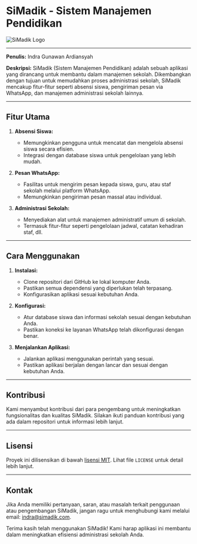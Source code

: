 # SiMadik - Sistem Manajemen Pendidikan

![SiMadik Logo](https://link.ke.logo.simadik)

---

**Penulis:** Indra Gunawan Ardiansyah

**Deskripsi:**
SiMadik (Sistem Manajemen Pendidikan) adalah sebuah aplikasi yang dirancang untuk membantu dalam manajemen sekolah. Dikembangkan dengan tujuan untuk memudahkan proses administrasi sekolah, SiMadik mencakup fitur-fitur seperti absensi siswa, pengiriman pesan via WhatsApp, dan manajemen administrasi sekolah lainnya.

---

## Fitur Utama

1. **Absensi Siswa:**
   - Memungkinkan pengguna untuk mencatat dan mengelola absensi siswa secara efisien.
   - Integrasi dengan database siswa untuk pengelolaan yang lebih mudah.

2. **Pesan WhatsApp:**
   - Fasilitas untuk mengirim pesan kepada siswa, guru, atau staf sekolah melalui platform WhatsApp.
   - Memungkinkan pengiriman pesan massal atau individual.

3. **Administrasi Sekolah:**
   - Menyediakan alat untuk manajemen administratif umum di sekolah.
   - Termasuk fitur-fitur seperti pengelolaan jadwal, catatan kehadiran staf, dll.

---

## Cara Menggunakan

1. **Instalasi:**
   - Clone repositori dari GitHub ke lokal komputer Anda.
   - Pastikan semua dependensi yang diperlukan telah terpasang.
   - Konfigurasikan aplikasi sesuai kebutuhan Anda.

2. **Konfigurasi:**
   - Atur database siswa dan informasi sekolah sesuai dengan kebutuhan Anda.
   - Pastikan koneksi ke layanan WhatsApp telah dikonfigurasi dengan benar.

3. **Menjalankan Aplikasi:**
   - Jalankan aplikasi menggunakan perintah yang sesuai.
   - Pastikan aplikasi berjalan dengan lancar dan sesuai dengan kebutuhan Anda.

---

## Kontribusi

Kami menyambut kontribusi dari para pengembang untuk meningkatkan fungsionalitas dan kualitas SiMadik. Silakan ikuti panduan kontribusi yang ada dalam repositori untuk informasi lebih lanjut.

---

## Lisensi

Proyek ini dilisensikan di bawah [lisensi MIT](https://opensource.org/licenses/MIT). Lihat file `LICENSE` untuk detail lebih lanjut.

---

## Kontak

Jika Anda memiliki pertanyaan, saran, atau masalah terkait penggunaan atau pengembangan SiMadik, jangan ragu untuk menghubungi kami melalui email: [indra@simadik.com](mailto:indra@simadik.com).

Terima kasih telah menggunakan SiMadik! Kami harap aplikasi ini membantu dalam meningkatkan efisiensi administrasi sekolah Anda.
